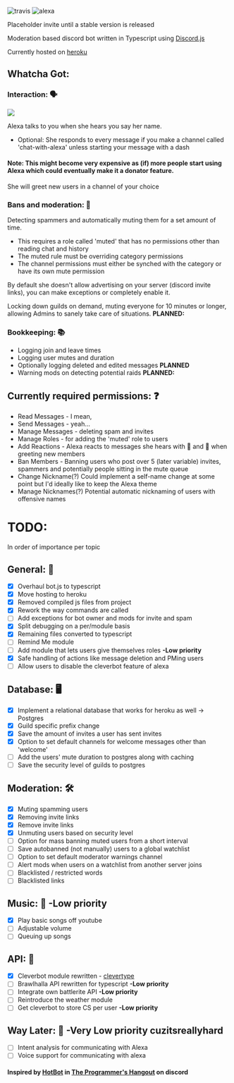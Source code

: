 ![travis](https://travis-ci.org/ilocereal/Alexa.svg?branch=master)
![alexa](https://cdn.discordapp.com/attachments/418699380833648644/420917081131712512/alexanoinvite.png)

Placeholder invite until a stable version is released

Moderation based discord bot written in Typescript using [Discord.js](https://github.com/discordjs/discord.js) 

Currently hosted on [heroku](https://www.heroku.com/)

## Whatcha Got: 

### Interaction: 🗣️ 

![](https://cdn.discordapp.com/emojis/414332109407387649.png?v=1)

Alexa talks to you when she hears you say her name.
- Optional: She responds to every message if you make a channel called 'chat-with-alexa' unless starting your message with a dash
#### Note: This might become very expensive as (if) more people start using Alexa which could eventually make it a donator feature.

She will greet new users in a channel of your choice

### Bans and moderation: 🚫 

Detecting spammers and automatically muting them for a set amount of time. 
* This requires a role called 'muted' that has no permissions other than reading chat and history
* The muted rule must be overriding category permissions
* The channel permissions must either be synched with the category or have its own mute permission

By default she doesn't allow advertising on your server (discord invite links), you can make exceptions or completely enable it.

Locking down guilds on demand, muting everyone for 10 minutes or longer, allowing Admins to sanely take care of situations. **PLANNED:** 

### Bookkeeping: 📚


* Logging join and leave times
* Logging user mutes and duration
* Optionally logging deleted and edited messages **PLANNED**
* Warning mods on detecting potential raids **PLANNED:** 


## Currently required permissions: ❓
* Read Messages - I mean,
* Send Messages - yeah...
* Manage Messages - deleting spam and invites
* Manage Roles - for adding the 'muted' role to users
* Add Reactions - Alexa reacts to messages she hears with 👀 and 👋 when greeting new members
* Ban Members - Banning users who post over 5 (later variable) invites, spammers and potentially people sitting in the mute queue
* Change Nickname(?) Could implement a self-name change at some point but I'd ideally like to keep the Alexa theme
* Manage Nicknames(?) Potential automatic nicknaming of users with offensive names

# TODO:
In order of importance per topic

## General: 📖
- [x] Overhaul bot.js to typescript
- [x] Move hosting to heroku
- [x] Removed compiled js files from project
- [x] Rework the way commands are called
- [ ] Add exceptions for bot owner and mods for invite and spam
- [x] Split debugging on a per/module basis
- [x] Remaining files converted to typescript
- [ ] Remind Me module
- [ ] Add module that lets users give themselves roles **-Low priority**
- [x] Safe handling of actions like message deletion and PMing users
- [ ] Allow users to disable the cleverbot feature of alexa

## Database: 🖥️
- [x] Implement a relational database that works for heroku as well -> Postgres
- [x] Guild specific prefix change
- [x] Save the amount of invites a user has sent invites 
- [x] Option to set default channels for welcome messages other than 'welcome'
- [ ] Add the users' mute duration to postgres along with caching
- [ ] Save the security level of guilds to postgres

## Moderation: 🛠️
- [x] Muting spamming users
- [x] Removing invite links
- [x] Remove invite links
- [x] Unmuting users based on security level
- [ ] Option for mass banning muted users from a short interval
- [ ] Save autobanned (not manually) users to a global watchlist
- [ ] Option to set default moderator warnings channel
- [ ] Alert mods when users on a watchlist from another server joins
- [ ] Blacklisted / restricted words
- [ ] Blacklisted links

## Music: 🎼 **-Low priority**
- [x] Play basic songs off youtube
- [ ] Adjustable volume
- [ ] Queuing up songs

## API: 📡
- [x] Cleverbot module rewritten - [clevertype](https://github.com/ilocereal/Clevertype) 
- [ ] Brawlhalla API rewritten for typescript **-Low priority**
- [ ] Integrate own battlerite API **-Low priority**
- [ ] Reintroduce the weather module
- [ ] Get cleverbot to store CS per user **-Low priority**

## Way Later: 🧠 **-Very Low priority** cuzitsreallyhard 
- [ ] Intent analysis for communicating with Alexa
- [ ] Voice support for communicating with alexa 

#### Inspired by [HotBot](https://github.com/AberrantFox/hotbot) in [The Programmer's Hangout](https://discord.gg/programming) on discord
